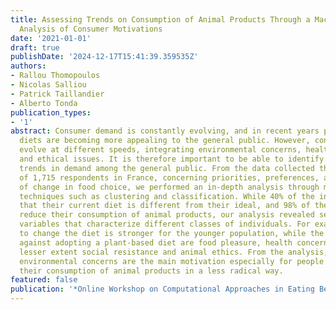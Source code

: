 ```yaml
---
title: Assessing Trends on Consumption of Animal Products Through a Machine Learning
  Analysis of Consumer Motivations
date: '2021-01-01'
draft: true
publishDate: '2024-12-17T15:41:39.359535Z'
authors:
- Rallou Thomopoulos
- Nicolas Salliou
- Patrick Taillandier
- Alberto Tonda
publication_types:
- '1'
abstract: Consumer demand is constantly evolving, and in recent years plant-based
  diets are becoming more appealing to the general public. However, consumers' preferences
  evolve at different speeds, integrating environmental concerns, health considerations,
  and ethical issues. It is therefore important to be able to identify and separate
  trends in demand among the general public. From the data collected through a survey
  of 1,715 respondents in France, concerning priorities, preferences, and drivers
  of change in food choice, we performed an in-depth analysis through machine learning
  techniques such as clustering and classification. While 40% of the interviewed reported
  that their current diet is different from their ideal, and 98% of them wished to
  reduce their consumption of animal products, our analysis revealed several salient
  variables that characterize different classes of individuals. For example, the willingness
  to change the diet is stronger for the younger population, while the main obstacles
  against adopting a plant-based diet are food pleasure, health concerns, and to a
  lesser extent social resistance and animal ethics. From the analysis, it seems that
  environmental concerns are the main motivation especially for people that reduce
  their consumption of animal products in a less radical way.
featured: false
publication: '*Online Workshop on Computational Approaches in Eating Behavior Research*'
---
```


